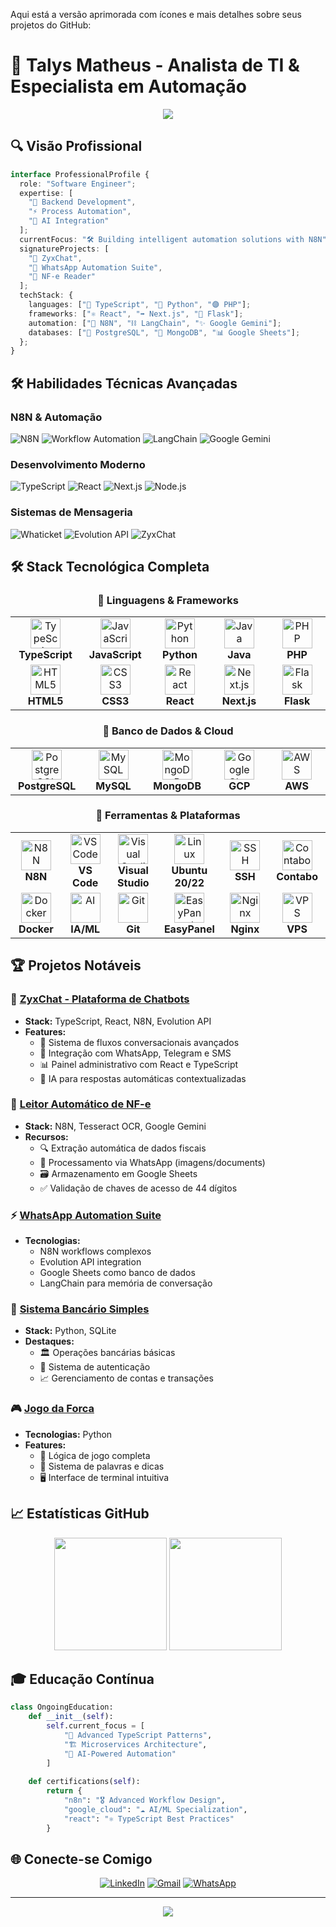 Aqui está a versão aprimorada com ícones e mais detalhes sobre seus projetos do GitHub:

# 🚀 Talys Matheus - Analista de TI & Especialista em Automação

<div align="center">
  <img src="https://readme-typing-svg.herokuapp.com/?color=9745f5&size=32&center=true&vCenter=true&width=600&height=50&lines=Full-Stack+Developer;N8N+Workflow+Expert;AI+Integration+Specialist;Typescript+Engineer" />
</div>

## 🔍 Visão Profissional

```typescript
interface ProfessionalProfile {
  role: "Software Engineer";
  expertise: [
    "🔧 Backend Development", 
    "⚡ Process Automation", 
    "🧠 AI Integration"
  ];
  currentFocus: "🛠️ Building intelligent automation solutions with N8N";
  signatureProjects: [
    "💬 ZyxChat", 
    "📱 WhatsApp Automation Suite", 
    "🧾 NF-e Reader"
  ];
  techStack: {
    languages: ["🔵 TypeScript", "🐍 Python", "🟣 PHP"];
    frameworks: ["⚛️ React", "➡️ Next.js", "🍶 Flask"];
    automation: ["🔄 N8N", "⛓️ LangChain", "✨ Google Gemini"];
    databases: ["🐘 PostgreSQL", "🍃 MongoDB", "📊 Google Sheets"];
  };
}
```

## 🛠️ Habilidades Técnicas Avançadas

### N8N & Automação
![N8N](https://img.shields.io/badge/N8N-000000?style=for-the-badge&logo=n8n&logoColor=white)
![Workflow Automation](https://img.shields.io/badge/Workflow_Automation-FF6C37?style=for-the-badge&logo=robot&logoColor=white)
![LangChain](https://img.shields.io/badge/LangChain-00ADD8?style=for-the-badge&logo=chainlink&logoColor=white)
![Google Gemini](https://img.shields.io/badge/Google_Gemini-4285F4?style=for-the-badge&logo=google&logoColor=white)

### Desenvolvimento Moderno
![TypeScript](https://img.shields.io/badge/TypeScript-3178C6?style=for-the-badge&logo=typescript&logoColor=white)
![React](https://img.shields.io/badge/React-61DAFB?style=for-the-badge&logo=react&logoColor=black)
![Next.js](https://img.shields.io/badge/Next.js-000000?style=for-the-badge&logo=nextdotjs&logoColor=white)
![Node.js](https://img.shields.io/badge/Node.js-339933?style=for-the-badge&logo=nodedotjs&logoColor=white)

### Sistemas de Mensageria
![Whaticket](https://img.shields.io/badge/Whaticket-25D366?style=for-the-badge&logo=whatsapp&logoColor=white)
![Evolution API](https://img.shields.io/badge/Evolution_API-075E54?style=for-the-badge&logo=whatsapp&logoColor=white)
![ZyxChat](https://img.shields.io/badge/ZyxChat-FF6C37?style=for-the-badge&logo=chatbot&logoColor=white)

## 🛠️ Stack Tecnológica Completa

<div align="center">
  
### 🔹 Linguagens & Frameworks
<table>
  <tr>
    <td align="center" width="110">
      <img src="https://skillicons.dev/icons?i=ts" width="48" height="48" alt="TypeScript"/>
      <br><strong>TypeScript</strong>
    </td>
    <td align="center" width="110">
      <img src="https://skillicons.dev/icons?i=js" width="48" height="48" alt="JavaScript"/>
      <br><strong>JavaScript</strong>
    </td>
    <td align="center" width="110">
      <img src="https://skillicons.dev/icons?i=py" width="48" height="48" alt="Python"/>
      <br><strong>Python</strong>
    </td>
    <td align="center" width="110">
      <img src="https://skillicons.dev/icons?i=java" width="48" height="48" alt="Java"/>
      <br><strong>Java</strong>
    </td>
    <td align="center" width="110">
      <img src="https://skillicons.dev/icons?i=php" width="48" height="48" alt="PHP"/>
      <br><strong>PHP</strong>
    </td>
  </tr>
  <tr>
    <td align="center" width="110">
      <img src="https://skillicons.dev/icons?i=html" width="48" height="48" alt="HTML5"/>
      <br><strong>HTML5</strong>
    </td>
    <td align="center" width="110">
      <img src="https://skillicons.dev/icons?i=css" width="48" height="48" alt="CSS3"/>
      <br><strong>CSS3</strong>
    </td>
    <td align="center" width="110">
      <img src="https://skillicons.dev/icons?i=react" width="48" height="48" alt="React"/>
      <br><strong>React</strong>
    </td>
    <td align="center" width="110">
      <img src="https://skillicons.dev/icons?i=nextjs" width="48" height="48" alt="Next.js"/>
      <br><strong>Next.js</strong>
    </td>
    <td align="center" width="110">
      <img src="https://skillicons.dev/icons?i=flask" width="48" height="48" alt="Flask"/>
      <br><strong>Flask</strong>
    </td>
  </tr>
</table>

### 🔹 Banco de Dados & Cloud
<table>
  <tr>
    <td align="center" width="110">
      <img src="https://skillicons.dev/icons?i=postgres" width="48" height="48" alt="PostgreSQL"/>
      <br><strong>PostgreSQL</strong>
    </td>
    <td align="center" width="110">
      <img src="https://skillicons.dev/icons?i=mysql" width="48" height="48" alt="MySQL"/>
      <br><strong>MySQL</strong>
    </td>
    <td align="center" width="110">
      <img src="https://skillicons.dev/icons?i=mongodb" width="48" height="48" alt="MongoDB"/>
      <br><strong>MongoDB</strong>
    </td>
    <td align="center" width="110">
      <img src="https://skillicons.dev/icons?i=googlecloud" width="48" height="48" alt="Google Cloud"/>
      <br><strong>GCP</strong>
    </td>
    <td align="center" width="110">
      <img src="https://skillicons.dev/icons?i=aws" width="48" height="48" alt="AWS"/>
      <br><strong>AWS</strong>
    </td>
  </tr>
</table>

### 🔹 Ferramentas & Plataformas
<table>
  <tr>
    <td align="center" width="110">
      <img src="https://cdn.jsdelivr.net/gh/homarr-labs/dashboard-icons/png/n8n.png" width="48" height="48" alt="N8N"/>
      <br><strong>N8N</strong>
    </td>
    <td align="center" width="110">
      <img src="https://skillicons.dev/icons?i=vscode" width="48" height="48" alt="VSCode"/>
      <br><strong>VS Code</strong>
    </td>
    <td align="center" width="110">
      <img src="https://skillicons.dev/icons?i=visualstudio" width="48" height="48" alt="Visual Studio"/>
      <br><strong>Visual Studio</strong>
    </td>
    <td align="center" width="110">
      <img src="https://skillicons.dev/icons?i=linux" width="48" height="48" alt="Linux"/>
      <br><strong>Ubuntu 20/22</strong>
    </td>
    <td align="center" width="110">
      <img src="https://img.icons8.com/fluency/48/ssh.png" width="48" height="48" alt="SSH"/>
      <br><strong>SSH</strong>
    </td>
<td align="center" width="110">
      <img src="https://cdn.jsdelivr.net/gh/homarr-labs/dashboard-icons/png/contabo.png" width="48" height="48" alt="Contabo"/>
      <br><strong>Contabo</strong>
    </td>
  </tr>
  <tr>
    <td align="center" width="110">
      <img src="https://skillicons.dev/icons?i=docker" width="48" height="48" alt="Docker"/>
      <br><strong>Docker</strong>
    </td>
    <td align="center" width="110">
      <img src="https://skillicons.dev/icons?i=ai" width="48" height="48" alt="AI"/>
      <br><strong>IA/ML</strong>
    </td>
    <td align="center" width="110">
      <img src="https://skillicons.dev/icons?i=git" width="48" height="48" alt="Git"/>
      <br><strong>Git</strong>
    </td>
    <td align="center" width="110">
      <img src="https://lifeincloud.com/wp-content/uploads/2024/10/app-easypanel.svg" width="48" height="48" alt="EasyPanel"/>
      <br><strong>EasyPanel</strong>
    </td>
 <td align="center" width="110">
      <img src="https://cdn.jsdelivr.net/gh/homarr-labs/dashboard-icons/png/nginx.png" width="48" height="48" alt="Nginx"/>
      <br><strong>Nginx</strong>
    </td>
    <td align="center" width="110">
      <img src="https://img.icons8.com/fluency/48/virtual-machine2.png" width="48" height="48" alt="VPS"/>
      <br><strong>VPS</strong>
    </td>
  </tr>
</table>

</div>

## 🏆 Projetos Notáveis

### 💬 [ZyxChat - Plataforma de Chatbots](https://github.com/Tcordeir0/ZyxChat)
- **Stack:** TypeScript, React, N8N, Evolution API
- **Features:**
  - 🚀 Sistema de fluxos conversacionais avançados
  - 🔄 Integração com WhatsApp, Telegram e SMS
  - 📊 Painel administrativo com React e TypeScript
  - 🤖 IA para respostas automáticas contextualizadas

### 📄 [Leitor Automático de NF-e](https://github.com/Tcordeir0/Leitor-de-NF)
- **Stack:** N8N, Tesseract OCR, Google Gemini
- **Recursos:**
  - 🔍 Extração automática de dados fiscais
  - 📱 Processamento via WhatsApp (imagens/documents)
  - 🗃️ Armazenamento em Google Sheets
  - ✅ Validação de chaves de acesso de 44 dígitos

### ⚡ [WhatsApp Automation Suite](https://github.com/Tcordeir0/WhatsApp-Automation)
- **Tecnologias:** 
  - N8N workflows complexos
  - Evolution API integration
  - Google Sheets como banco de dados
  - LangChain para memória de conversação

### 🏦 [Sistema Bancário Simples](https://github.com/Tcordeir0/Sistema-Bancario)
- **Stack:** Python, SQLite
- **Destaques:**
  - 🏛️ Operações bancárias básicas
  - 🔐 Sistema de autenticação
  - 📈 Gerenciamento de contas e transações

### 🎮 [Jogo da Forca](https://github.com/Tcordeir0/Jogo-da-Forca)
- **Tecnologias:** Python
- **Features:**
  - 🎯 Lógica de jogo completa
  - 📖 Sistema de palavras e dicas
  - 🖥️ Interface de terminal intuitiva

## 📈 Estatísticas GitHub

<div align="center">
  <img height="180em" src="https://github-readme-stats.vercel.app/api?username=Tcordeir0&show_icons=true&theme=tokyonight&include_all_commits=true&count_private=true&locale=pt-br"/>
  <img height="180em" src="https://github-readme-stats.vercel.app/api/top-langs/?username=Tcordeir0&layout=compact&langs_count=7&theme=tokyonight&locale=pt-br"/>
</div>

## 🎓 Educação Contínua

```python
class OngoingEducation:
    def __init__(self):
        self.current_focus = [
            "📘 Advanced TypeScript Patterns",
            "🏗️ Microservices Architecture",
            "🤖 AI-Powered Automation"
        ]
        
    def certifications(self):
        return {
            "n8n": "🎖️ Advanced Workflow Design",
            "google_cloud": "☁️ AI/ML Specialization",
            "react": "⚛️ TypeScript Best Practices"
        }
```

## 🌐 Conecte-se Comigo

<div align="center">

[![LinkedIn](https://img.shields.io/badge/LinkedIn-0077B5?style=for-the-badge&logo=linkedin&logoColor=white)](https://www.linkedin.com/in/talys-matheus-c-silva-b04aa42a7/)
[![Gmail](https://img.shields.io/badge/Gmail-D14836?style=for-the-badge&logo=gmail&logoColor=white)](mailto:talysmatheus12@gmail.com)
[![WhatsApp](https://img.shields.io/badge/WhatsApp-25D366?style=for-the-badge&logo=whatsapp&logoColor=white)](https://wa.me/5564999727955)

</div>

---

<div align="center">
  <img src="https://komarev.com/ghpvc/?username=Tcordeir0&color=blueviolet&style=flat-square&label=Visualizações+do+Perfil"/>
</div>
